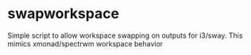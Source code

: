 # swapworkspace
Simple script to allow workspace swapping on outputs for i3/sway. This mimics xmonad/spectrwm workspace behavior
